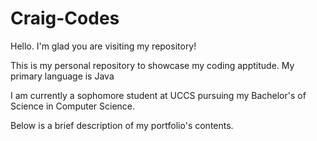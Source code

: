 # Craig-Codes

Hello. I'm glad you are visiting my repository! 

This is my personal repository to showcase my coding apptitude. My primary language is Java

I am currently a sophomore student at UCCS pursuing my Bachelor's of Science in Computer Science.

Below is a brief description of my portfolio's contents. 
